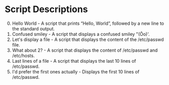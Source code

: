 # Script Descriptions

0. Hello World - A script that prints “Hello, World”, followed by a new line to the standard output.
1. Confused smiley - A script that displays a confused smiley "(Ôo)'.
2. Let's display a file - A script that displays the content of the /etc/passwd file.
3. What about 2? - A script that displays the content of /etc/passwd and /etc/hosts.
4. Last lines of a file - A script that displays the last 10 lines of /etc/passwd.
5. I'd prefer the first ones actually - Displays the first 10 lines of /etc/passwd.